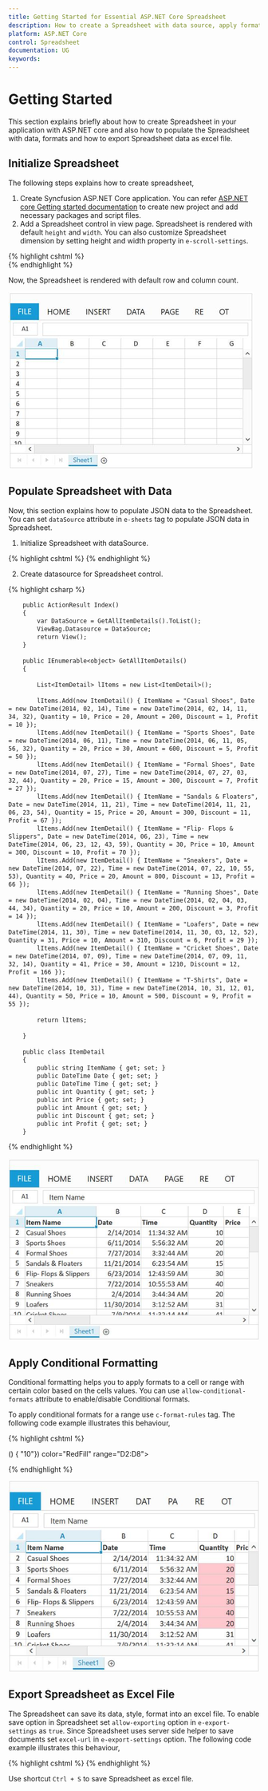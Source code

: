 ```yaml
---
title: Getting Started for Essential ASP.NET Core Spreadsheet
description: How to create a Spreadsheet with data source, apply format and export it as excel file.
platform: ASP.NET Core
control: Spreadsheet
documentation: UG
keywords: 
---
```


# Getting Started

This section explains briefly about how to create Spreadsheet in your application with ASP.NET core and also how to populate the Spreadsheet with data, formats and how to export Spreadsheet data as excel file.

## Initialize Spreadsheet

The following steps explains how to create spreadsheet,

1. Create Syncfusion ASP.NET Core application. You can refer [ASP.NET core Getting started documentation](https://help.syncfusion.com/aspnet-core/getting-started# "") to create new project and add necessary packages and script files.  
2. Add a Spreadsheet control in view page. Spreadsheet is rendered with default `height` and `width`. You can also customize Spreadsheet dimension by setting height and width property in `e-scroll-settings`. 

{% highlight cshtml %}
<ej-spread-sheet id="Spreadsheet">
</ej-spread-sheet>	
{% endhighlight %}

Now, the Spreadsheet is rendered with default row and column count.

![](Getting-Started_images/Getting-Started_img1.jpeg)

## Populate Spreadsheet with Data

Now, this section explains how to populate JSON data to the Spreadsheet. You can set `dataSource` attribute in `e-sheets` tag to populate JSON data in Spreadsheet.

1. Initialize Spreadsheet with dataSource.

{% highlight cshtml %}
<ej-spread-sheet id="Spreadsheet">
    <e-sheets>
         <e-sheet dataSource=”ViewBag.Datasource”></e-sheet>
    </e-sheets>
</ej-spread-sheet>
{% endhighlight %}

2. Create datasource for Spreadsheet control.

{% highlight csharp %}
       
        public ActionResult Index()
        {
            var DataSource = GetAllItemDetails().ToList();
            ViewBag.Datasource = DataSource;
            return View();
        }

        public IEnumerable<object> GetAllItemDetails()
        {

            List<ItemDetail> lItems = new List<ItemDetail>();

            lItems.Add(new ItemDetail() { ItemName = "Casual Shoes", Date = new DateTime(2014, 02, 14), Time = new DateTime(2014, 02, 14, 11, 34, 32), Quantity = 10, Price = 20, Amount = 200, Discount = 1, Profit = 10 });
            lItems.Add(new ItemDetail() { ItemName = "Sports Shoes", Date = new DateTime(2014, 06, 11), Time = new DateTime(2014, 06, 11, 05, 56, 32), Quantity = 20, Price = 30, Amount = 600, Discount = 5, Profit = 50 });
            lItems.Add(new ItemDetail() { ItemName = "Formal Shoes", Date = new DateTime(2014, 07, 27), Time = new DateTime(2014, 07, 27, 03, 32, 44), Quantity = 20, Price = 15, Amount = 300, Discount = 7, Profit = 27 });
            lItems.Add(new ItemDetail() { ItemName = "Sandals & Floaters", Date = new DateTime(2014, 11, 21), Time = new DateTime(2014, 11, 21, 06, 23, 54), Quantity = 15, Price = 20, Amount = 300, Discount = 11, Profit = 67 });
            lItems.Add(new ItemDetail() { ItemName = "Flip- Flops & Slippers", Date = new DateTime(2014, 06, 23), Time = new DateTime(2014, 06, 23, 12, 43, 59), Quantity = 30, Price = 10, Amount = 300, Discount = 10, Profit = 70 });
            lItems.Add(new ItemDetail() { ItemName = "Sneakers", Date = new DateTime(2014, 07, 22), Time = new DateTime(2014, 07, 22, 10, 55, 53), Quantity = 40, Price = 20, Amount = 800, Discount = 13, Profit = 66 });
            lItems.Add(new ItemDetail() { ItemName = "Running Shoes", Date = new DateTime(2014, 02, 04), Time = new DateTime(2014, 02, 04, 03, 44, 34), Quantity = 20, Price = 10, Amount = 200, Discount = 3, Profit = 14 });
            lItems.Add(new ItemDetail() { ItemName = "Loafers", Date = new DateTime(2014, 11, 30), Time = new DateTime(2014, 11, 30, 03, 12, 52), Quantity = 31, Price = 10, Amount = 310, Discount = 6, Profit = 29 });
            lItems.Add(new ItemDetail() { ItemName = "Cricket Shoes", Date = new DateTime(2014, 07, 09), Time = new DateTime(2014, 07, 09, 11, 32, 14), Quantity = 41, Price = 30, Amount = 1210, Discount = 12, Profit = 166 });
            lItems.Add(new ItemDetail() { ItemName = "T-Shirts", Date = new DateTime(2014, 10, 31), Time = new DateTime(2014, 10, 31, 12, 01, 44), Quantity = 50, Price = 10, Amount = 500, Discount = 9, Profit = 55 });

            return lItems;

        }

        public class ItemDetail
        {
            public string ItemName { get; set; }
            public DateTime Date { get; set; }
            public DateTime Time { get; set; }
            public int Quantity { get; set; }
            public int Price { get; set; }
            public int Amount { get; set; }
            public int Discount { get; set; }
            public int Profit { get; set; }
        }

{% endhighlight %}

![](Getting-Started_images/Getting-Started_img2.jpeg)

## Apply Conditional Formatting

Conditional formatting helps you to apply formats to a cell or range with certain color based on the cells values. You can use `allow-conditional-formats` attribute to enable/disable Conditional formats.

To apply conditional formats for a range use `c-format-rules` tag. The following code example illustrates this behaviour,

{% highlight cshtml %}

<ej-spread-sheet id="Spreadsheet">  
  <e-sheets>  
    <e-sheet>
         <e-cformat-rules>
               <e-cformat-rule action="GreaterThan" inputs=@(new List<string>() { "10"}) color="RedFill" range="D2:D8"></e-cformat-rule>
           </e-cformat-rules>
   </e-sheet>
  </e-sheets>
</ej-spread-sheet>

{% endhighlight %}

![](Getting-Started_images/Getting-Started_img3.jpeg)

## Export Spreadsheet as Excel File

The Spreadsheet can save its data, style, format into an excel file. To enable save option in Spreadsheet set `allow-exporting` option in `e-export-settings` as `true`. Since Spreadsheet uses server side helper to save documents set `excel-url` in `e-export-settings` option. The following code example illustrates this behaviour,

{% highlight cshtml %}
<ej-spread-sheet id="Spreadsheet">
    <e-export-settings excel-url="http://js.syncfusion.com/demos/ejservices/api/JSXLExport/ExportToExcel">
    </e-export-settings>
</ej-spread-sheet>
{% endhighlight %}

Use shortcut `Ctrl + S` to save Spreadsheet as excel file.
